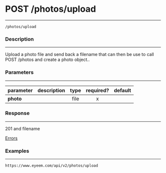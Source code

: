 # POST /photos/upload 
***
`/photos/upload `

### Description
***
Upload a photo file and send back a filename that can then be use to call POST /photos and create a photo object..

### Parameters
***

|parameter| description| type |required? |default|
|:---------|:--------------|:----------:|:------------:|:------------:|
|**photo**||file|x||

### Response
***

201 and filename

[Errors](https://github.com/eyeem/API/blob/master/resources/errors.md)

### Examples
***

`https://www.eyeem.com/api/v2/photos/upload`


